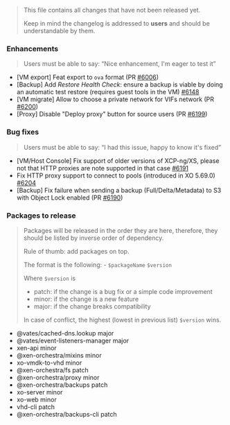 > This file contains all changes that have not been released yet.
>
> Keep in mind the changelog is addressed to **users** and should be
> understandable by them.

### Enhancements

> Users must be able to say: “Nice enhancement, I'm eager to test it”

- [VM export] Feat export to `ova` format (PR [#6006](https://github.com/vatesfr/xen-orchestra/pull/6006))
- [Backup] Add _Restore Health Check_: ensure a backup is viable by doing an automatic test restore (requires guest tools in the VM) [#6148](https://github.com/vatesfr/xen-orchestra/pull/6148)
- [VM migrate] Allow to choose a private network for VIFs network (PR [#6200](https://github.com/vatesfr/xen-orchestra/pull/6200))
- [Proxy] Disable "Deploy proxy" button for source users (PR [#6199](https://github.com/vatesfr/xen-orchestra/pull/6199))

### Bug fixes

> Users must be able to say: “I had this issue, happy to know it's fixed”

- [VM/Host Console] Fix support of older versions of XCP-ng/XS, please not that HTTP proxies are note supported in that case [#6191](https://github.com/vatesfr/xen-orchestra/pull/6191)
- Fix HTTP proxy support to connect to pools (introduced in XO 5.69.0) [#6204](https://github.com/vatesfr/xen-orchestra/pull/6204)
- [Backup] Fix failure when sending a backup (Full/Delta/Metadata) to S3 with Object Lock enabled (PR [#6190](https://github.com/vatesfr/xen-orchestra/pull/6190))

### Packages to release

> Packages will be released in the order they are here, therefore, they should
> be listed by inverse order of dependency.
>
> Rule of thumb: add packages on top.
>
> The format is the following: - `$packageName` `$version`
>
> Where `$version` is
>
> - patch: if the change is a bug fix or a simple code improvement
> - minor: if the change is a new feature
> - major: if the change breaks compatibility
>
> In case of conflict, the highest (lowest in previous list) `$version` wins.

- @vates/cached-dns.lookup major
- @vates/event-listeners-manager major
- xen-api minor
- @xen-orchestra/mixins minor
- xo-vmdk-to-vhd minor
- @xen-orchestra/fs patch
- @xen-orchestra/proxy minor
- @xen-orchestra/backups patch
- xo-server minor
- xo-web minor
- vhd-cli patch
- @xen-orchestra/backups-cli patch
